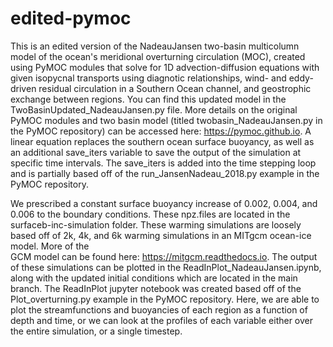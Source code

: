 # edited-pymoc
This is an edited version of the NadeauJansen two-basin multicolumn model of the ocean's meridional 
overturning circulation (MOC), created using PyMOC modules that solve for 1D advection-diffusion 
equations with given isopycnal transports using diagnotic relationships, wind- and eddy-driven 
residual circulation in a Southern Ocean channel, and geostrophic exchange between regions. 
You can find this updated model in the TwoBasinUpdated_NadeauJansen.py file. More details on 
the original PyMOC modules and two basin model (titled twobasin_NadeauJansen.py in the PyMOC repository) 
can be accessed here: https://pymoc.github.io. A linear equation replaces the southern ocean surface 
buoyancy, as well as an additional save_iters variable to save the output of the simulation 
at specific time intervals. The save_iters is added into the time stepping loop and is partially 
based off of the run_JansenNadeau_2018.py example in the PyMOC repository. 

We prescribed a constant surface buoyancy increase of 0.002, 
0.004, and 0.006 to the boundary conditions. These npz.files are located in the 
surfaceb-inc-simulation folder. These warming simulations are loosely based off of 
2k, 4k, and 6k warming simulations in an MITgcm ocean-ice model. More of the  
GCM model can be found here: https://mitgcm.readthedocs.io. The output of these 
simulations can be plotted in the ReadInPlot_NadeauJansen.ipynb, 
along with the updated initial conditions which are located in the main branch. 
The ReadInPlot jupyter notebook was created based off of the Plot_overturning.py example 
in the PyMOC repository. Here, we are able to plot the streamfunctions and buoyancies
of each region as a function of depth and time, or we can look at the profiles of each variable
either over the entire simulation, or a single timestep. 
